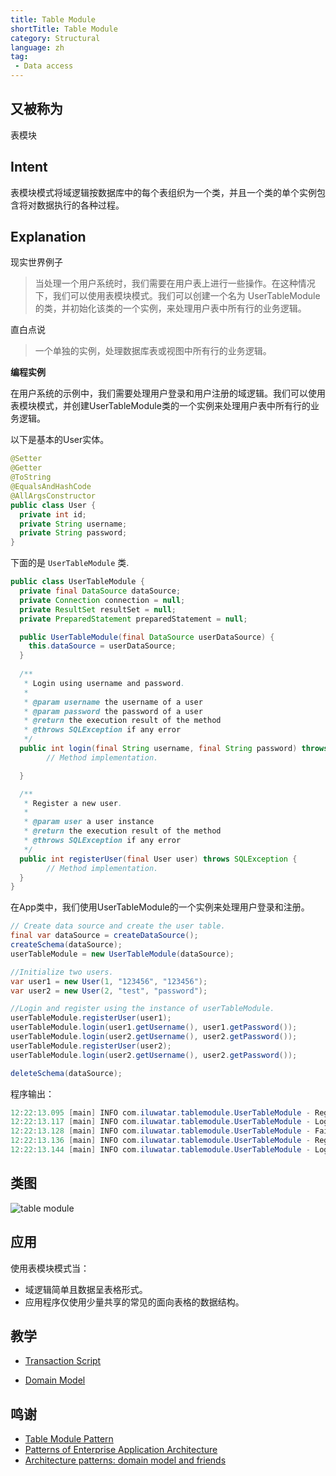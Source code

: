 ```yaml
---
title: Table Module
shortTitle: Table Module
category: Structural
language: zh
tag:
 - Data access
---
```


## 又被称为
表模块

## Intent
表模块模式将域逻辑按数据库中的每个表组织为一个类，并且一个类的单个实例包含将对数据执行的各种过程。

## Explanation

现实世界例子

> 当处理一个用户系统时，我们需要在用户表上进行一些操作。在这种情况下，我们可以使用表模块模式。我们可以创建一个名为 UserTableModule 的类，并初始化该类的一个实例，来处理用户表中所有行的业务逻辑。

直白点说

> 一个单独的实例，处理数据库表或视图中所有行的业务逻辑。

**编程实例**

在用户系统的示例中，我们需要处理用户登录和用户注册的域逻辑。我们可以使用表模块模式，并创建UserTableModule类的一个实例来处理用户表中所有行的业务逻辑。

以下是基本的User实体。

```java
@Setter
@Getter
@ToString
@EqualsAndHashCode
@AllArgsConstructor
public class User {
  private int id;
  private String username;
  private String password;
}
```

下面的是 `UserTableModule` 类.

```java
public class UserTableModule {
  private final DataSource dataSource;
  private Connection connection = null;
  private ResultSet resultSet = null;
  private PreparedStatement preparedStatement = null;

  public UserTableModule(final DataSource userDataSource) {
    this.dataSource = userDataSource;
  }
  
  /**
   * Login using username and password.
   *
   * @param username the username of a user
   * @param password the password of a user
   * @return the execution result of the method
   * @throws SQLException if any error
   */
  public int login(final String username, final String password) throws SQLException {
  		// Method implementation.

  }

  /**
   * Register a new user.
   *
   * @param user a user instance
   * @return the execution result of the method
   * @throws SQLException if any error
   */
  public int registerUser(final User user) throws SQLException {
  		// Method implementation.
  }
}
```

在App类中，我们使用UserTableModule的一个实例来处理用户登录和注册。

```java
// Create data source and create the user table.
final var dataSource = createDataSource();
createSchema(dataSource);
userTableModule = new UserTableModule(dataSource);

//Initialize two users.
var user1 = new User(1, "123456", "123456");
var user2 = new User(2, "test", "password");

//Login and register using the instance of userTableModule.
userTableModule.registerUser(user1);
userTableModule.login(user1.getUsername(), user1.getPassword());
userTableModule.login(user2.getUsername(), user2.getPassword());
userTableModule.registerUser(user2);
userTableModule.login(user2.getUsername(), user2.getPassword());

deleteSchema(dataSource);
```

程序输出：

```java
12:22:13.095 [main] INFO com.iluwatar.tablemodule.UserTableModule - Register successfully!
12:22:13.117 [main] INFO com.iluwatar.tablemodule.UserTableModule - Login successfully!
12:22:13.128 [main] INFO com.iluwatar.tablemodule.UserTableModule - Fail to login!
12:22:13.136 [main] INFO com.iluwatar.tablemodule.UserTableModule - Register successfully!
12:22:13.144 [main] INFO com.iluwatar.tablemodule.UserTableModule - Login successfully!
```

## 类图

![](etc/table-module.urm.png "table module")

## 应用
使用表模块模式当：

- 域逻辑简单且数据呈表格形式。
- 应用程序仅使用少量共享的常见的面向表格的数据结构。

## 教学

- [Transaction Script](https://java-design-patterns.com/patterns/transaction-script/)

- [Domain Model](https://java-design-patterns.com/patterns/domain-model/)

## 鸣谢

* [Table Module Pattern](http://wiki3.cosc.canterbury.ac.nz/index.php/Table_module_pattern)
* [Patterns of Enterprise Application Architecture](https://www.amazon.com/gp/product/0321127420/ref=as_li_qf_asin_il_tl?ie=UTF8&tag=javadesignpat-20&creative=9325&linkCode=as2&creativeASIN=0321127420&linkId=18acc13ba60d66690009505577c45c04)
* [Architecture patterns: domain model and friends](https://inviqa.com/blog/architecture-patterns-domain-model-and-friends)